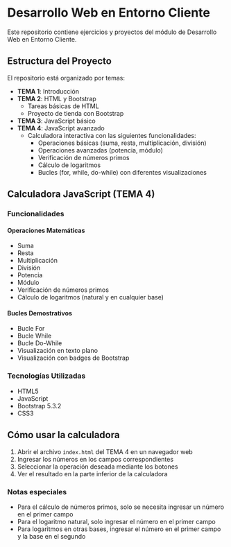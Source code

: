 # Desarrollo Web en Entorno Cliente

Este repositorio contiene ejercicios y proyectos del módulo de Desarrollo Web en Entorno Cliente.

## Estructura del Proyecto

El repositorio está organizado por temas:

- **TEMA 1**: Introducción
- **TEMA 2**: HTML y Bootstrap
  - Tareas básicas de HTML
  - Proyecto de tienda con Bootstrap
- **TEMA 3**: JavaScript básico
- **TEMA 4**: JavaScript avanzado
  - Calculadora interactiva con las siguientes funcionalidades:
    - Operaciones básicas (suma, resta, multiplicación, división)
    - Operaciones avanzadas (potencia, módulo)
    - Verificación de números primos
    - Cálculo de logaritmos
    - Bucles (for, while, do-while) con diferentes visualizaciones

## Calculadora JavaScript (TEMA 4)

### Funcionalidades

#### Operaciones Matemáticas
- Suma
- Resta
- Multiplicación
- División
- Potencia
- Módulo
- Verificación de números primos
- Cálculo de logaritmos (natural y en cualquier base)

#### Bucles Demostrativos
- Bucle For
- Bucle While
- Bucle Do-While
- Visualización en texto plano
- Visualización con badges de Bootstrap

### Tecnologías Utilizadas
- HTML5
- JavaScript
- Bootstrap 5.3.2
- CSS3

## Cómo usar la calculadora

1. Abrir el archivo `index.html` del TEMA 4 en un navegador web
2. Ingresar los números en los campos correspondientes
3. Seleccionar la operación deseada mediante los botones
4. Ver el resultado en la parte inferior de la calculadora

### Notas especiales

- Para el cálculo de números primos, solo se necesita ingresar un número en el primer campo
- Para el logaritmo natural, solo ingresar el número en el primer campo
- Para logaritmos en otras bases, ingresar el número en el primer campo y la base en el segundo